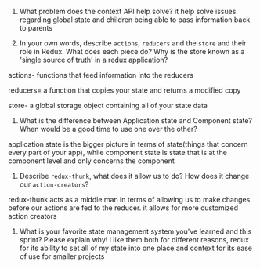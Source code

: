 1. What problem does the context API help solve?
it help solve issues regarding global state and children being able to pass information back to parents

1. In your own words, describe `actions`, `reducers` and the `store` and their role in Redux. What does each piece do? Why is the store known as a 'single source of truth' in a redux application?

actions- functions that feed information into the reducers

reducers= a function that copies your state and returns a modified copy

store- a global storage object containing all of your state data

1. What is the difference between Application state and Component state? When would be a good time to use one over the other?

application state is the bigger picture in terms of state(things that concern every part of your app), while component state is state that is at the component level and only concerns the component

1. Describe `redux-thunk`, what does it allow us to do? How does it change our `action-creators`?

redux-thunk acts as a middle man in terms of allowing us to make changes before our actions are fed to the reducer.
it allows for more customized action creators


1. What is your favorite state management system you've learned and this sprint? Please explain why!
i like them both for different reasons, redux for its ability to set all of my state into one place and context for its ease of use for smaller projects